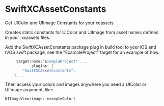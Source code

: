 # SwiftXCAssetConstants
 Get UIColor and UIImage Constants for your xcassets

Creates static constants for UIColor and UIImage from asset names defined in your .xcassets files.

Add the SwiftXCAssetConstants package plug in build tool to your iOS and tvOS swift package, see the "ExampleProject" target for an example of how.


```swift
	.target(name:"ExampleProject" ...
			plugins: [
		"SwiftXCAssetConstants",
	], ...
```


Then access your colors and images anywhere you need a UIColor or UIImage argument, like:

```swift
UIImageView(image:.exampleColor)
```

